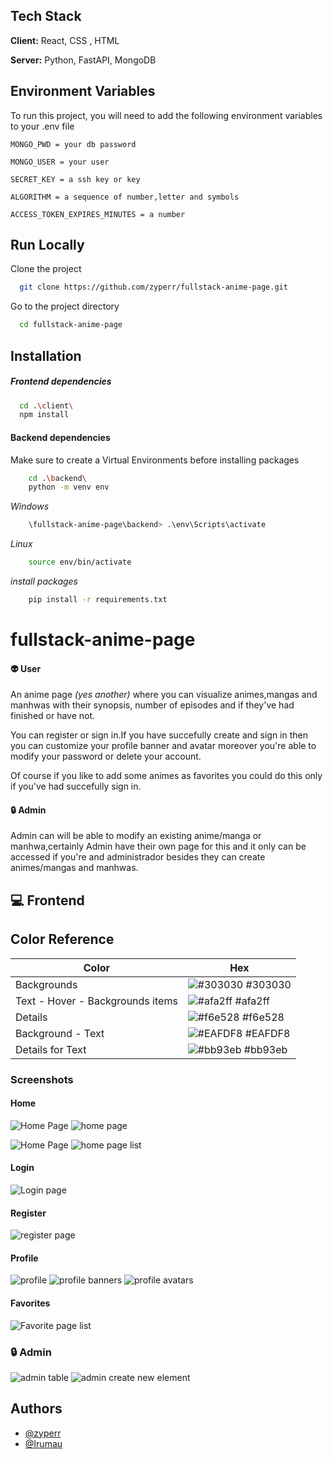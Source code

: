
## Tech Stack

**Client:** React, CSS , HTML

**Server:** Python, FastAPI, MongoDB

## 
## Environment Variables

To run this project, you will need to add the following environment variables to your .env file


`MONGO_PWD = your db password` 

`MONGO_USER = your user ` 

`SECRET_KEY = a ssh key or key`

`ALGORITHM = a sequence of number,letter and symbols`

`ACCESS_TOKEN_EXPIRES_MINUTES = a number` 

## Run Locally

Clone the project

```bash
  git clone https://github.com/zyperr/fullstack-anime-page.git
```

Go to the project directory

```bash
  cd fullstack-anime-page
```



## Installation


##### Frontend dependencies 
```bash
  cd .\client\
  npm install
```
#### Backend dependencies
 
Make sure to create a Virtual Environments before installing packages

```bash
    cd .\backend\
    python -m venv env
```
*Windows*
```bash
    \fullstack-anime-page\backend> .\env\Scripts\activate
```
*Linux*

```bash
    source env/bin/activate
```
*install packages*
```bash
    pip install -r requirements.txt
```
# fullstack-anime-page

#### 👽 User
An anime page *(yes another)* where you can visualize animes,mangas and manhwas with their synopsis, number of episodes and if they've had finished or have not.

You can register or sign in.If you have succefully create and sign in then you can customize your profile banner and avatar moreover you're able to modify your password or delete your account.

Of course if you like to add some animes as favorites you could do this only if you've had succefully sign in.

#### 🔒 Admin 

Admin can will be able to modify an existing anime/manga or manhwa,certainly Admin have their own page for this and it only can be accessed if you're and administrador besides they can create animes/mangas and manhwas.
## 💻 Frontend
## Color Reference

| Color             | Hex                                                                |
| ----------------- | ------------------------------------------------------------------ |
| Backgrounds | ![#303030](https://via.placeholder.com/10/303030?text=+) #303030 |
| Text - Hover - Backgrounds items | ![#afa2ff](https://via.placeholder.com/10/afa2ff?text=+) #afa2ff |
| Details | ![#f6e528](https://via.placeholder.com/10/f6e528?text=+) #f6e528 |
| Background - Text  | ![#EAFDF8](https://via.placeholder.com/10/EAFDF8?text=+) #EAFDF8 |
| Details for Text  | ![#bb93eb](https://via.placeholder.com/10/bb93eb?text=+) #bb93eb |


### Screenshots

#### Home

![Home Page]("./ReadmeImgs/home_1.png")
<img src="./ReadmeImgs/home_1.png" alt="home page" />

![Home Page]("./ReadmeImgs/home_2.png")
<img src="./ReadmeImgs/home_2.png" alt="home page list" />


#### Login 


<img src="./ReadmeImgs/login_1.png" alt="Login page" />


#### Register

<img src="./ReadmeImgs/register_1.png" alt="register page" />


#### Profile


<img src="./ReadmeImgs/profile_1.png" alt="profile" />
<img src="./ReadmeImgs/profile_2.png" alt="profile banners" />
<img src="./ReadmeImgs/profile_3.png" alt="profile avatars" />





#### Favorites

<img src="./ReadmeImgs/favorite_1.png" alt="Favorite page list" />


### 🔒 Admin


<img src="./ReadmeImgs/admin_1.png" alt="admin table" />
<img src="./ReadmeImgs/admin_2.png" alt="admin create new element" />


## Authors

- [@zyperr](https://github.com/zyperr)
- [@Irumau](https://github.com/Irumau)

